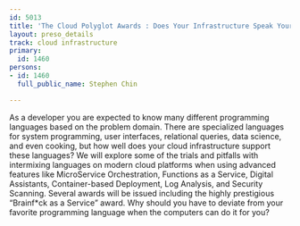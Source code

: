 ```yaml
---
id: 5013
title: 'The Cloud Polyglot Awards : Does Your Infrastructure Speak Your Language?'
layout: preso_details
track: cloud infrastructure
primary:
  id: 1460
persons:
- id: 1460
  full_public_name: Stephen Chin

---
```

As a developer you are expected to know many different programming languages based on the problem domain.  There are specialized languages for system programming, user interfaces, relational queries, data science, and even cooking, but how well does your cloud infrastructure support these languages?  We will explore some of the trials and pitfalls with intermixing languages on modern cloud platforms when using advanced features like MicroService Orchestration, Functions as a Service, Digital Assistants, Container-based Deployment, Log Analysis, and Security Scanning.  Several awards will be issued including the highly prestigious “Brainf*ck as a Service” award.  Why should you have to deviate from your favorite programming language when the computers can do it for you?